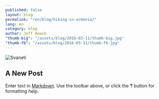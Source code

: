 ```yaml
---
published: false
layout: blog
permalink: "/en/blog/hiking-in-armenia/"
lang: en
category: blog
author: Jeff Haack
"thumb-big": "/assets/blog/2016-03-11/thumb-big.jpg"
"thumb-fb": "/assets/blog/2016-03-11/thumb-fb.jpg"
---
```



![Svaneti]({{site.baseurl}}/assets/blog/svaneti_pd2.jpg)

## A New Post

Enter text in [Markdown](http://daringfireball.net/projects/markdown/). Use the toolbar above, or click the **?** button for formatting help.
